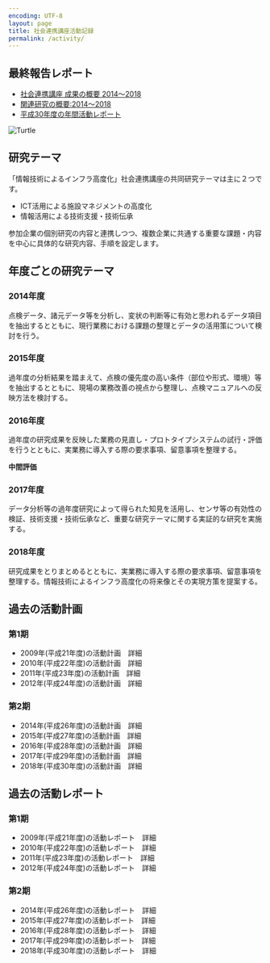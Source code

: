 ```yaml
---
encoding: UTF-8
layout: page
title: 社会連携講座活動記録
permalink: /activity/
---
```


## 最終報告レポート
- [社会連携講座 成果の概要 2014～2018](/files/社会連携講座の活動成果2014-2018.pdf)
- [関連研究の概要:2014～2018](/files/関連研究の概要2014-2018.pdf)
- [平成30年度の年間活動レポート](/files/H30年間活動レポート.pdf)

![Turtle](/img/test.jpg)

## 研究テーマ
「情報技術によるインフラ高度化」社会連携講座の共同研究テーマは主に２つです。

- ICT活用による施設マネジメントの高度化
- 情報活用による技術支援・技術伝承

参加企業の個別研究の内容と連携しつつ、複数企業に共通する重要な課題・内容を中心に具体的な研究内容、手順を設定します。

## 年度ごとの研究テーマ
### 2014年度
点検データ、諸元データ等を分析し、変状の判断等に有効と思われるデータ項目を抽出するとともに、現行業務における課題の整理とデータの活用策について検討を行う。
### 2015年度
過年度の分析結果を踏まえて、点検の優先度の高い条件（部位や形式、環境）等を抽出するとともに、現場の業務改善の視点から整理し、点検マニュアルへの反映方法を検討する。

### 2016年度
過年度の研究成果を反映した業務の見直し・プロトタイプシステムの試行・評価を行うとともに、実業務に導入する際の要求事項、留意事項を整理する。

**中間評価**

### 2017年度
データ分析等の過年度研究によって得られた知見を活用し、センサ等の有効性の検証、技術支援・技術伝承など、重要な研究テーマに関する実証的な研究を実施する。

### 2018年度
研究成果をとりまとめるとともに、実業務に導入する際の要求事項、留意事項を整理する。情報技術によるインフラ高度化の将来像とその実現方策を提案する。

## 過去の活動計画

### 第1期
- 2009年(平成21年度)の活動計画　詳細
- 2010年(平成22年度)の活動計画　詳細
- 2011年(平成23年度)の活動計画　詳細
- 2012年(平成24年度)の活動計画　詳細

### 第2期
- 2014年(平成26年度)の活動計画　詳細
- 2015年(平成27年度)の活動計画　詳細
- 2016年(平成28年度)の活動計画　詳細
- 2017年(平成29年度)の活動計画　詳細
- 2018年(平成30年度)の活動計画　詳細

## 過去の活動レポート

### 第1期
- 2009年(平成21年度)の活動レポート　詳細
- 2010年(平成22年度)の活動レポート　詳細
- 2011年(平成23年度)の活動レポート　詳細
- 2012年(平成24年度)の活動レポート　詳細

### 第2期
- 2014年(平成26年度)の活動レポート　詳細
- 2015年(平成27年度)の活動レポート　詳細
- 2016年(平成28年度)の活動レポート　詳細
- 2017年(平成29年度)の活動レポート　詳細
- 2018年(平成30年度)の活動レポート　詳細
